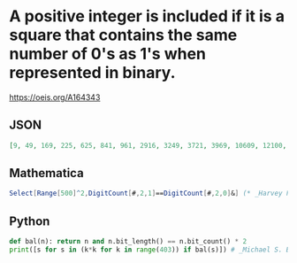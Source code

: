 # A positive integer is included if it is a square that contains the same number of 0's as 1's when represented in binary\.
https://oeis.org/A164343
## JSON
```JSON
[9, 49, 169, 225, 625, 841, 961, 2916, 3249, 3721, 3969, 10609, 12100, 12769, 13924, 14641, 15625, 16129, 39601, 41209, 42849, 44944, 45369, 45796, 47524, 52900, 56644, 58081, 60516, 62001, 64009, 65025, 151321, 154449, 155236, 156025, 161604, 163216, 167281]
```
## Mathematica
```Mathematica
Select[Range[500]^2,DigitCount[#,2,1]==DigitCount[#,2,0]&] (* _Harvey P. Dale_, Nov 18 2014 *)
```
## Python
```Python
def bal(n): return n and n.bit_length() == n.bit_count() * 2
print([s for s in (k*k for k in range(403)) if bal(s)]) # _Michael S. Branicky_, Jul 12 2022
```
